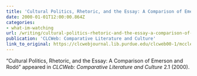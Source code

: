 ```yaml
---
title: 'Cultural Politics, Rhetoric, and the Essay: A Comparison of Emerson and Rodó'
date: 2000-01-01T12:00:00.864Z
categories: 
- what-im-watching
url: /writing/cultural-politics-rhetoric-and-the-essay-a-comparison-of-emerson-and-rodo/
publication: 'CLCWeb: Comparative Literature and Culture'
link_to_original: https://clcwebjournal.lib.purdue.edu/clcweb00-1/mcclennen00.html
---
```

“Cultural Politics, Rhetoric, and the Essay: A Comparison of Emerson and Rodó” appeared in <em>CLCWeb: Comparative Literature and Culture</em> 2.1 (2000).
